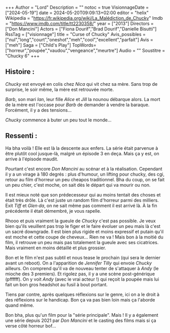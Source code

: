 +++
Author = "Lord"
Description = ""
notoc = true
VisionnageDate = ["2024-05-19"]
date = 2024-05-20T09:09:13+02:00
editor = "helix"
Wikipedia = "https://fr.wikipedia.org/wiki/La_Malédiction_de_Chucky"
Imdb = "https://www.imdb.com/title/tt2230358/"
year = ["2013"]
Directors = ["Don Mancini"]
Actors = ["Fiona Dourif","Brad Dourif","Danielle Bisutti"]
RssTag = ["visionnage"]
title = "Curse of Chucky"
Avis_possibles = ["nul","long","court","oneshot","meh","cool","excellent","parfait"]
Avis = ["meh"] 
Saga = ["Child's Play"]
TopWords=["horreur","poupée","vaudou","vengeance","meurtre"]
Audio = ""
Soustitre = "Chucky 6"
+++
## Histoire : 
*Chucky* est envoyé en colis chez *Nica* qui vit chez sa mère.
Sans trop de surprise, le soir même, la mère est retrouvée morte.

*Barb*, son mari *Ian*, leur fille *Alice* et *Jill* la nounou débarque alors.
La mort de la mère est l'occase pour *Barb* de demander à vendre la baraque.
Forcément, il y a des tensions…

*Chucky* commence à buter un peu tout le monde…

## Ressenti :
Ha bha voilà !
Elle est là la descente aux enfers.
La série était parvenue à être plutôt cool jusque-là, malgré un épisode 3 en deça.
Mais ça y est, on arrive à l'épisode maudit.

Pourtant c'est encore *Don Mancini* au scénar et à la réalisation.
Cependant il y a un virage à 180 degrés : plus d'humour, un lifting pour chucky, des cgi, retour au film d'horreur un peu cheapos traditionnel.
Bha du coup, on se fait un peu chier, c'est moche, on sait dès le départ qui va mourir ou non.

Il est mieux noté que son prédecesseur qui au moins tentait des choses et était très drôle.
Là c'est juste un random film d'horreur parmi des milliers.
Exit *Tiff* et *Glen·da*, on ne sait même pas comment il est arrivé là.
À la fin précédente il était démembré, je vous rapelle.

Rhooo et puis vraiment la gueule de *Chucky* c'est pas possible.
Je veux bien qu'ils veuillent pas trop le figer et le faire évoluer un peu mais là c'est un sacré downgrade.
Il est bien plus rigide et moins expressif et putain qu'il est moche et cette coupe de cheveux…
Rien ne va !
Mais bon à la moitié du film, il retrouve un peu mais pas totalement la gueule avec ses cicatrices.
Mais vraiment en moins détaillé et plus grossier.

Bon et le film n'est pas subtil et nous tease le prochain (qui sera le dernier avant un reboot).
On a l'apparition de *Jennifer Tilly* qui envoie *Chucky* ailleurs.
On comprend qu'il va de nouveau tenter de s'attaquer à *Andy* (le mioche des 3 premiers).
Et rigolez pas, il y a une scène post-générique (pffffff).
On y voit *Andy* (avec le vrai acteur !) qui reçoit la poupée mais lui fait un bon gros headshot au fusil à bout portant.

Tiens par contre, après quelques réflexions sur le genre, ici on a le droit à des réflexions sur le handicap.
Bon ça va pas bien loin mais ça l'aborde quand même.

Bon bha, plus qu'un film pour la "série principale".
Mais !
Il y a également une série depuis 2021 par *Don Mancini* et le casting des films mais si ça verse côté horreur bof… 
